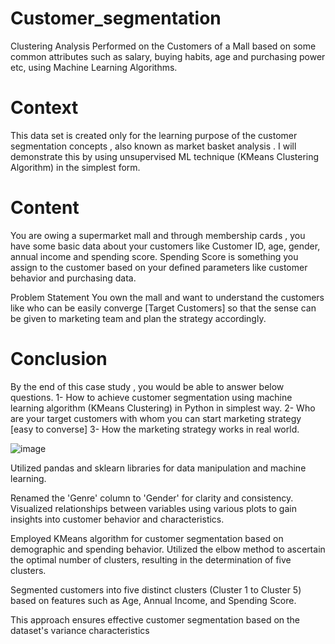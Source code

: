 # Customer_segmentation

Clustering Analysis Performed on the Customers of a Mall based on some common attributes such as salary, buying habits, age and purchasing power etc, using Machine Learning Algorithms.

# Context
This data set is created only for the learning purpose of the customer segmentation concepts , also known as market basket analysis . I will demonstrate this by using unsupervised ML technique (KMeans Clustering Algorithm) in the simplest form.

# Content
You are owing a supermarket mall and through membership cards , you have some basic data about your customers like Customer ID, age, gender, annual income and spending score. Spending Score is something you assign to the customer based on your defined parameters like customer behavior and purchasing data.

Problem Statement You own the mall and want to understand the customers like who can be easily converge [Target Customers] so that the sense can be given to marketing team and plan the strategy accordingly.

# Conclusion
By the end of this case study , you would be able to answer below questions. 1- How to achieve customer segmentation using machine learning algorithm (KMeans Clustering) in Python in simplest way. 2- Who are your target customers with whom you can start marketing strategy [easy to converse] 3- How the marketing strategy works in real world.

![image](https://github.com/Niharika-Bathula/Customer_segmentation/assets/142409759/81bd88fd-2edb-49db-99c6-fa82b937a109)

Utilized pandas and sklearn libraries for data manipulation and machine learning.

Renamed the 'Genre' column to 'Gender' for clarity and consistency. Visualized relationships between variables using various plots to gain insights into customer behavior and characteristics.

Employed KMeans algorithm for customer segmentation based on demographic and spending behavior. Utilized the elbow method to ascertain the optimal number of clusters, resulting in the determination of five clusters. 

Segmented customers into five distinct clusters (Cluster 1 to Cluster 5) based on features such as Age, Annual Income, and Spending Score.

This approach ensures effective customer segmentation based on the dataset's variance characteristics
